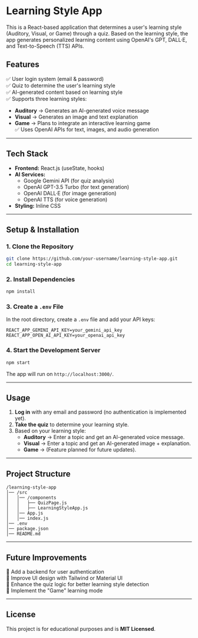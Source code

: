 # **Learning Style App**  

This is a React-based application that determines a user's learning style (Auditory, Visual, or Game) through a quiz. Based on the learning style, the app generates personalized learning content using OpenAI's GPT, DALL·E, and Text-to-Speech (TTS) APIs.  

## **Features**  
✅ User login system (email & password)  
✅ Quiz to determine the user's learning style  
✅ AI-generated content based on learning style  
✅ Supports three learning styles:  
   - **Auditory** → Generates an AI-generated voice message  
   - **Visual** → Generates an image and text explanation  
   - **Game** → Plans to integrate an interactive learning game  
✅ Uses OpenAI APIs for text, images, and audio generation  

---

## **Tech Stack**  
- **Frontend:** React.js (useState, hooks)  
- **AI Services:**  
  - Google Gemini API (for quiz analysis)  
  - OpenAI GPT-3.5 Turbo (for text generation)  
  - OpenAI DALL·E (for image generation)  
  - OpenAI TTS (for voice generation)  
- **Styling:** Inline CSS  

---

## **Setup & Installation**  

### **1. Clone the Repository**  
```sh
git clone https://github.com/your-username/learning-style-app.git
cd learning-style-app
```

### **2. Install Dependencies**  
```sh
npm install
```

### **3. Create a `.env` File**  
In the root directory, create a `.env` file and add your API keys:  

```env
REACT_APP_GEMINI_API_KEY=your_gemini_api_key
REACT_APP_OPEN_AI_API_KEY=your_openai_api_key
```

### **4. Start the Development Server**  
```sh
npm start
```

The app will run on `http://localhost:3000/`.  

---

## **Usage**  

1. **Log in** with any email and password (no authentication is implemented yet).  
2. **Take the quiz** to determine your learning style.  
3. Based on your learning style:  
   - **Auditory** → Enter a topic and get an AI-generated voice message.  
   - **Visual** → Enter a topic and get an AI-generated image + explanation.  
   - **Game** → (Feature planned for future updates).  

---

## **Project Structure**  

```
/learning-style-app
│── /src
│   │── /components
│   │   ├── QuizPage.js
│   │   ├── LearningStyleApp.js
│   │── App.js
│   │── index.js
│── .env
│── package.json
│── README.md
```

---

## **Future Improvements**  
🚀 Add a backend for user authentication  
🚀 Improve UI design with Tailwind or Material UI  
🚀 Enhance the quiz logic for better learning style detection  
🚀 Implement the "Game" learning mode  

---

## **License**  
This project is for educational purposes and is **MIT Licensed**.  
